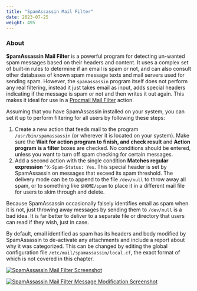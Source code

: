 ```yaml
---
title: "SpamAssassin Mail Filter"
date: 2023-07-25
weight: 495
---
```


### About
**SpamAssassin Mail Filter** is a powerful program for detecting un-wanted spam messages based on their headers and content. It uses a complex set of built-in rules to determine if an email is spam or not, and can also consult other databases of known spam message texts and mail servers used for sending spam. However, the `spamassassin` program itself does not perform any real filtering, instead it just takes email as input, adds special headers indicating if the message is spam or not and then writes it out again. This makes it ideal for use in a [Procmail Mail Filter](/docs/modules/procmail-mail-filter) action. 

Assuming that you have SpamAssassin installed on your system, you can set it up to perform filtering for all users by following these steps:

1. Create a new action that feeds mail to the program `/usr/bin/spamassassin` (or wherever it is located on your system). Make sure the **Wait for action program to finish, and check result** and **Action program is a filter** boxes are checked. No conditions should be entered, unless you want to turn off spam checking for certain messages. 
2. Add a second action with the single condition **Matches regular expression** `^X-Spam-Status: Yes`. This special header is set by SpamAssassin on messages that exceed its spam threshold.  The delivery mode can be to append to the file `/dev/null` to throw away all spam, or to something like `$HOME/spam` to place it in a different mail file for users to skim through and delete. 

Because SpamAssassin occasionally falsely identifies email as spam when it is not, just throwing away messages by sending them to `/dev/null` is a bad idea. It is far better to deliver to a separate file or directory that users can read if they wish, just in case. 

By default, email identified as spam has its headers and body modified by SpamAssassin to de-activate any attachments and include a report about why it was categorized. This can be changed by editing the global configuration file `/etc/mail/spamassassin/local.cf`, the exact format of which is not covered in this chapter.

[![](/images/docs/screenshots/modules/light/spamassassin-mail-filter.png "SpamAssassin Mail Filter Screenshot")](/images/docs/screenshots/modules/light/spamassassin-mail-filter.png)

[![](/images/docs/screenshots/modules/light/spamassassin-mail-filter-message-modification.png "SpamAssassin Mail Filter Message Modification Screenshot")](/images/docs/screenshots/modules/light/spamassassin-mail-filter-message-modification.png)

